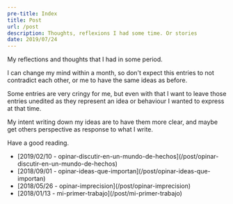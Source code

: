 ```yaml
---
pre-title: Index
title: Post
url: /post
description: Thoughts, reflexions I had some time. Or stories
date: 2019/07/24
---
```


My reflections and thoughts that I had in some period.

I can change my mind within a month, so don't expect this entries to not contradict each other, or me to have the same ideas as before.

Some entries are very cringy for me, but even with that I want to leave those entries unedited as they represent an idea or behaviour I wanted to express at that time.

My intent writing down my ideas are to have them more clear, and maybe get others perspective as response to what I write.

Have a good reading.

<nav id="file">
	<ul>
		<li>[2019/02/10 - opinar-discutir-en-un-mundo-de-hechos](/post/opinar-discutir-en-un-mundo-de-hechos)</li>
		<li>[2018/09/01 - opinar-ideas-que-importan](/post/opinar-ideas-que-importan)</li>
		<li>[2018/05/26 - opinar-imprecision](/post/opinar-imprecision)</li>
		<li>[2018/01/13 - mi-primer-trabajo](/post/mi-primer-trabajo)</li>
	</ul>
</nav>

